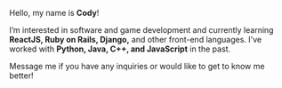 Hello, my name is **Cody**!

I’m interested in software and game development and currently learning **ReactJS, Ruby on Rails, Django,** and other front-end languages. I've worked with **Python, Java, C++, and JavaScript** in the past.

Message me if you have any inquiries or would like to get to know me better!

<!---
eclipse162/eclipse162 is a ✨ special ✨ repository because its `README.md` (this file) appears on your GitHub profile.
You can click the Preview link to take a look at your changes.
--->
